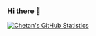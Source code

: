 ### Hi there 👋

<!--
**ChetanKarwa/ChetanKarwa** is a ✨ _special_ ✨ repository because its `README.md` (this file) appears on your GitHub profile.

Here are some ideas to get you started:

- 🔭 I’m currently working on ...
- 🌱 I’m currently learning ...
- 👯 I’m looking to collaborate on ...
- 🤔 I’m looking for help with ...
- 💬 Ask me about ...
- 📫 How to reach me: ...
- 😄 Pronouns: ...
- ⚡ Fun fact: ...
-->

[![Chetan's GitHub Statistics](https://github-readme-stats.vercel.app/api?username=ChetanKarwa&show_icons=true&include_all_commits=true)](https://github.com/ChetanKarwa)

